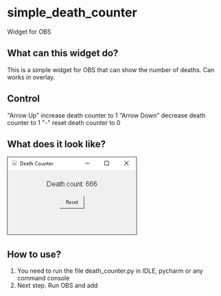 # simple_death_counter
Widget for OBS

## What can this widget do?
This is a simple widget for OBS that can show the number of deaths. Can works in overlay.

## Control
"Arrow Up" increase death counter to 1
"Arrow Down" decrease death counter to 1
"-" reset death counter to 0
## What does it look like?
![GitHub Logo](https://github.com/Groomack/simple_death_counter/blob/main/example.PNG?raw=true)
## How to use?
1. You need to run the file death_counter.py in IDLE, pycharm or any command console
2. Next step. Run OBS and add 
